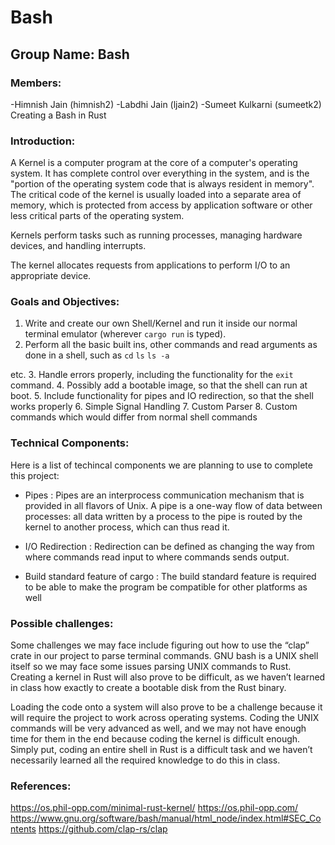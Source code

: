 # Bash
## Group Name:   Bash
### Members:
-Himnish Jain     (himnish2)
-Labdhi Jain      (ljain2)
-Sumeet Kulkarni  (sumeetk2)
Creating a Bash in Rust

### Introduction:

A Kernel is a computer program at the core of a computer's operating system. It has complete control over everything in the system, and is the "portion of the operating system code that is always resident in memory". The critical code of the kernel is usually loaded into a separate area of memory, which is protected from access by application software or other less critical parts of the operating system.

Kernels perform tasks such as running processes, managing hardware devices, and handling interrupts.

The kernel allocates requests from applications to perform I/O to an appropriate device.


### Goals and Objectives:

1. Write and create our own Shell/Kernel and run it inside our normal terminal emulator (wherever 
```cargo run```
 is typed).
2. Perform all the basic built ins, other commands and read arguments as done in a shell, such as 
```cd```
```ls```
```ls -a```

 etc. 
3. Handle errors properly, including the functionality for the 
```exit```
 command.
4. Possibly add a bootable image, so that the shell can run at boot.
5. Include functionality for pipes and IO redirection, so that the shell works properly
6. Simple Signal Handling
7. Custom Parser
8. Custom commands which would differ from normal shell commands


### Technical Components:

Here is a list of techincal components we are planning to use to complete this project:

- Pipes : Pipes are an interprocess communication mechanism that is provided in all flavors of Unix. A pipe is a one-way flow of data between processes: all data written by a process to the pipe is routed by the kernel to another process, which can thus read it.

 - I/O Redirection : Redirection can be defined as changing the way from where commands read input to where commands sends output.
 - Build standard feature of cargo : The build standard feature is required to be able to make the program be compatible for other platforms as well



### Possible challenges:

Some challenges we may face include figuring out how to use the “clap” crate in our project to parse terminal commands. GNU bash is a UNIX shell itself so we may face some issues parsing UNIX commands to Rust. Creating a kernel in Rust will also prove to be difficult, as we haven’t learned in class how exactly to create a bootable disk from the Rust binary.

Loading the code onto a system will also prove to be a challenge because it will require the project to work across operating systems. Coding the UNIX commands will be very advanced as well, and we may not have enough time for them in the end because coding the kernel is difficult enough. Simply put, coding an entire shell in Rust is a difficult task and we haven’t necessarily learned all the required knowledge to do this in class.



### References:

https://os.phil-opp.com/minimal-rust-kernel/
https://os.phil-opp.com/
https://www.gnu.org/software/bash/manual/html_node/index.html#SEC_Contents
https://github.com/clap-rs/clap
